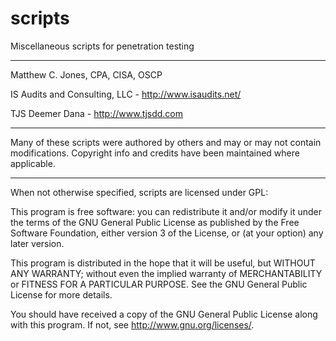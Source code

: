 scripts
=======

Miscellaneous scripts for penetration testing

--------------------------------------------------------------------------------------------------

Matthew C. Jones, CPA, CISA, OSCP

IS Audits and Consulting, LLC - <http://www.isaudits.net/>

TJS Deemer Dana - <http://www.tjsdd.com>

---------------------------------------------------------------------------------------------------

Many of these scripts were authored by others and may or may not contain modifications. Copyright info and credits have been maintained where applicable.

---------------------------------------------------------------------------------------------------

When not otherwise specified, scripts are licensed under GPL:

This program is free software: you can redistribute it and/or modify it under the terms of the GNU General Public License as published by the Free Software Foundation, either version 3 of the License, or (at your option) any later version.

This program is distributed in the hope that it will be useful, but WITHOUT ANY WARRANTY; without even the implied warranty of MERCHANTABILITY or FITNESS FOR A PARTICULAR PURPOSE. See the GNU General Public License for more details.

You should have received a copy of the GNU General Public License along with this program. If not, see <http://www.gnu.org/licenses/>.
